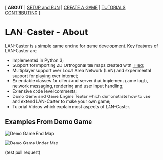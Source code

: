 [ **ABOUT** | [SETUP and RUN](SETUP.md) | [CREATE A GAME](CREATE.md) | [TUTORIALS](TUTORIALS.md) | [CONTRIBUTING](CONTRIBUTING.md) ]

# LAN-Caster - About

LAN-Caster is a simple game engine for game development. Key features of LAN-Caster are:

  * Implemented in Python 3;
  * Support for importing 2D Orthogonal tile maps created with [Tiled](http://mapeditor.org);
  * Multiplayer support over Local Area Network (LAN) and experimental support for playing over internet;
  * Extendable classes for client and server that implement game logic, network messaging, rendering and user input handling;
  * Extensive code level comments;
  * Demo Game and Game Engine Tester which demonstrate how to use and extend LAN-Caster to make your own game;
  * Tutorial Videos which explain most aspects of LAN-Caster.

## Examples From Demo Game

![Demo Game End Map](images/demo-end.png "Demo Game End Map")

![Demo Game Under Map](images/demo-under.png "Demo Game Under Map")

(test pull request)
